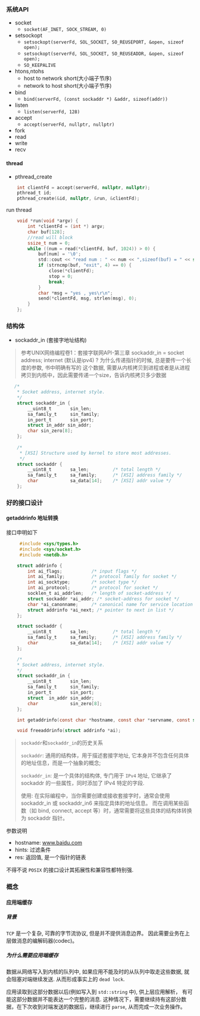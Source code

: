 ### 系统API

* socket
    * `socket(AF_INET, SOCK_STREAM, 0)`
* setsockopt
    * `setsockopt(serverFd, SOL_SOCKET, SO_REUSEPORT, &open, sizeof open);`
    * `setsockopt(serverFd, SOL_SOCKET, SO_REUSEADDR, &open, sizeof open);`
    * `SO_KEEPALIVE`
* htons,ntohs
    * host to network short(大小端子节序)
    * network to host short(大小端子节序)
* bind
    * `bind(serverFd, (const sockaddr *) &addr, sizeof(addr))`
* listen
    * `listen(serverFd, 128)`
* accept
    * `accept(serverFd, nullptr, nullptr)`
* fork
* read
* write
* recv


#### thread

* pthread_create

```c
    int clientFd = accept(serverFd, nullptr, nullptr);
    pthread_t id;
    pthread_create(&id, nullptr, &run, &clientFd);
```
run thread
```c
    void *run(void *argv) {
        int *clientFd = (int *) argv;
        char buf[128];
        //read will block
        ssize_t num = 0;
        while ((num = read(*clientFd, buf, 1024)) > 0) {
            buf[num] = '\0';
            std::cout << "read num : " << num << ",sizeof(buf) = " << sizeof buf << ", value = " << buf << std::endl;
            if (strncmp(buf, "exit", 4) == 0) {
                close(*clientFd);
                stop = 0;
                break;
            }
            char *msg = "yes , yes\r\n";
            send(*clientFd, msg, strlen(msg), 0);
        }
    };
```

### 结构体

* sockaddr_in (套接字地址结构)

> 参考UNIX网络编程卷1：套接字联网API-第三章
> sockaddr_in = socket address; internet (默认是ipv4)
> ? 为什么传递指针的时候, 总是要传一个长度的参数, 书中明确有写的
> 这个数据, 需要从内核拷贝到进程或者是从进程拷贝到内核中，因此需要传递一个size，告诉内核拷贝多少数据

```c
   /*
    * Socket address, internet style.
    */
    struct sockaddr_in {
        __uint8_t       sin_len;
        sa_family_t     sin_family;
        in_port_t       sin_port;
        struct in_addr sin_addr;
        char sin_zero[8];
    };
    
    /*
     * [XSI] Structure used by kernel to store most addresses.
     */
    struct sockaddr {
        __uint8_t       sa_len;         /* total length */
        sa_family_t     sa_family;      /* [XSI] address family */
        char            sa_data[14];    /* [XSI] addr value */
    };
```

### 好的接口设计
#### getaddrinfo 地址转换

接口申明如下

```c
     #include <sys/types.h>
     #include <sys/socket.h>
     #include <netdb.h>

    struct addrinfo {
        int ai_flags;           /* input flags */
        int ai_family;          /* protocol family for socket */
        int ai_socktype;        /* socket type */
        int ai_protocol;        /* protocol for socket */
        socklen_t ai_addrlen;   /* length of socket-address */
        struct sockaddr *ai_addr; /* socket-address for socket */
        char *ai_canonname;     /* canonical name for service location */
        struct addrinfo *ai_next; /* pointer to next in list */
    };

    struct sockaddr {
        __uint8_t       sa_len;         /* total length */
        sa_family_t     sa_family;      /* [XSI] address family */
        char            sa_data[14];    /* [XSI] addr value */
    };

    /*
    * Socket address, internet style.
    */
    struct sockaddr_in {
        __uint8_t       sin_len;
        sa_family_t     sin_family;
        in_port_t       sin_port;
        struct  in_addr sin_addr;
        char            sin_zero[8];
    };

    int getaddrinfo(const char *hostname, const char *servname, const struct addrinfo *hints, struct addrinfo **res);

    void freeaddrinfo(struct addrinfo *ai);
```

> `sockaddr`和`sockaddr_in`的历史关系
> 
> `sockaddr`: 通用的结构体，用于描述套接字地址, 它本身并不包含任何具体的地址信息，而是一个抽象的概念;
> 
> `sockaddr_in`: 是一个具体的结构体, 专门用于 `IPv4` 地址, 它继承了 sockaddr 的一些属性，同时添加了 IPv4 特定的字段.
> 
>  使用: 在实际编程中，当你需要创建或接收套接字时，通常会使用 sockaddr_in 或 sockaddr_in6 来指定具体的地址信息。
> 而在调用某些函数（如 bind, connect, accept 等）时，通常需要将这些具体的结构体转换为 sockaddr 指针。

参数说明
* hostname: www.baidu.com
* hints: 过滤条件
* res: 返回值, 是一个指针的链表

不得不说 `POSIX` 的接口设计其拓展性和兼容性都特别强.

### 概念

#### 应用端缓存

##### 背景
`TCP` 是一个复杂, 可靠的字节流协议, 但是并不提供消息边界。 因此需要业务在上层做消息的编解码器(codec)。

##### 为什么需要应用端缓存

数据从网络写入到内核的队列中, 如果应用不能及时的从队列中取走这些数据, 就会阻塞对端继续发送. 从而形成事实上的 `dead lock`.

应用读取到这部分数据以后(例如写入到 `std::string` 中), 供上层应用解析， 有可能这部分数据并不能表达一个完整的消息. 这种情况下，需要继续持有这部分数据，在下次收到对端发送的数据后，继续进行 `parse`, 从而完成一次业务操作。
